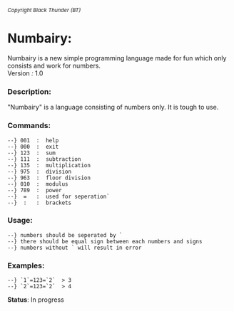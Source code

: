 <sup>_Copyright Black Thunder (BT)_</sup>


# Numbairy:
Numbairy is a new simple programming language made for fun which only consists and work for numbers.  
Version _:_ 1.0
### Description:
   "Numbairy" is a language consisting of numbers only. It is tough to use.
### Commands:
    --} 001  :  help
    --} 000  :  exit
    --} 123  :  sum
    --} 111  :  subtraction
    --} 135  :  multiplication
    --} 975  :  division
    --} 963  :  floor division
    --} 010  :  modulus
    --} 789  :  power
    --}  =   :  used for seperation`
    --}  :   :  brackets

### Usage:

    --} numbers should be seperated by `
    --} there should be equal sign between each numbers and signs
    --} numbers without ` will result in error

### Examples:

    --} `1`=123=`2`  > 3
    --} `2`=123=`2`  > 4


**Status**:  In progress
